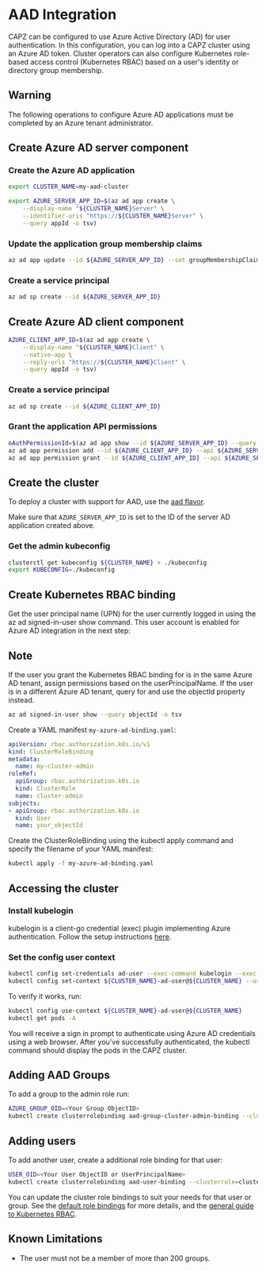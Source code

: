 # AAD Integration

CAPZ can be configured to use Azure Active Directory (AD) for user authentication. In this configuration, you can log into a CAPZ cluster using an Azure AD token. Cluster operators can also configure Kubernetes role-based access control (Kubernetes RBAC) based on a user's identity or directory group membership.

<aside class="note warning">

<h1> Warning </h1>

The following operations to configure Azure AD applications must be completed by an Azure tenant administrator.

</aside>

## Create Azure AD server component

### Create the Azure AD application

```bash
export CLUSTER_NAME=my-aad-cluster
```

```bash
export AZURE_SERVER_APP_ID=$(az ad app create \
    --display-name "${CLUSTER_NAME}Server" \
    --identifier-uris "https://${CLUSTER_NAME}Server" \
    --query appId -o tsv)
```

### Update the application group membership claims
```bash
az ad app update --id ${AZURE_SERVER_APP_ID} --set groupMembershipClaims=All
```

### Create a service principal
```bash
az ad sp create --id ${AZURE_SERVER_APP_ID}
```

## Create Azure AD client component
```bash
AZURE_CLIENT_APP_ID=$(az ad app create \
    --display-name "${CLUSTER_NAME}Client" \
    --native-app \
    --reply-urls "https://${CLUSTER_NAME}Client" \
    --query appId -o tsv)
```

### Create a service principal
```bash
az ad sp create --id ${AZURE_CLIENT_APP_ID}
```

### Grant the application API permissions
```bash
oAuthPermissionId=$(az ad app show --id ${AZURE_SERVER_APP_ID} --query "oauth2Permissions[0].id" -o tsv)
az ad app permission add --id ${AZURE_CLIENT_APP_ID} --api ${AZURE_SERVER_APP_ID} --api-permissions ${oAuthPermissionId}=Scope
az ad app permission grant --id ${AZURE_CLIENT_APP_ID} --api ${AZURE_SERVER_APP_ID}
```

## Create the cluster

To deploy a cluster with support for AAD, use the [aad flavor](https://raw.githubusercontent.com/kubernetes-sigs/cluster-api-provider-azure/main/templates/cluster-template-aad.yaml).

Make sure that `AZURE_SERVER_APP_ID` is set to the ID of the server AD application created above.

### Get the admin kubeconfig
```bash
clusterctl get kubeconfig ${CLUSTER_NAME} > ./kubeconfig
export KUBECONFIG=./kubeconfig
```

## Create Kubernetes RBAC binding

Get the user principal name (UPN) for the user currently logged in using the az ad signed-in-user show command. This user account is enabled for Azure AD integration in the next step:

<aside class="note">

<h1> Note </h1>

If the user you grant the Kubernetes RBAC binding for is in the same Azure AD tenant, assign permissions based on the userPrincipalName. If the user is in a different Azure AD tenant, query for and use the objectId property instead.

</aside>

```bash
az ad signed-in-user show --query objectId -o tsv
```

Create a YAML manifest `my-azure-ad-binding.yaml`:

```yaml
apiVersion: rbac.authorization.k8s.io/v1
kind: ClusterRoleBinding
metadata:
  name: my-cluster-admin
roleRef:
  apiGroup: rbac.authorization.k8s.io
  kind: ClusterRole
  name: cluster-admin
subjects:
- apiGroup: rbac.authorization.k8s.io
  kind: User
  name: your_objectId
```

Create the ClusterRoleBinding using the kubectl apply command and specify the filename of your YAML manifest:

```bash
kubectl apply -f my-azure-ad-binding.yaml
```

## Accessing the cluster

### Install kubelogin
kubelogin is a client-go credential (exec) plugin implementing Azure authentication. Follow the setup instructions [here](https://github.com/Azure/kubelogin/blob/master/README.md).

### Set the config user context
```bash
kubectl config set-credentials ad-user --exec-command kubelogin --exec-api-version=client.authentication.k8s.io/v1beta1 --exec-arg=get-token --exec-arg=--environment --exec-arg=$AZURE_ENVIRONMENT --exec-arg=--server-id --exec-arg=$AZURE_SERVER_APP_ID --exec-arg=--client-id --exec-arg=$AZURE_CLIENT_APP_ID --exec-arg=--tenant-id --exec-arg=$AZURE_TENANT_ID
kubectl config set-context ${CLUSTER_NAME}-ad-user@${CLUSTER_NAME} --user ad-user --cluster ${CLUSTER_NAME}
```

To verify it works, run:

```bash
kubectl config use-context ${CLUSTER_NAME}-ad-user@${CLUSTER_NAME}
kubectl get pods -A
```

You will receive a sign in prompt to authenticate using Azure AD credentials using a web browser. After you've successfully authenticated, the kubectl command should display the pods in the CAPZ cluster.

## Adding AAD Groups

To add a group to the admin role run:

```bash
AZURE_GROUP_OID=<Your Group ObjectID>
kubectl create clusterrolebinding aad-group-cluster-admin-binding --clusterrole=cluster-admin --group=${AZURE_GROUP_OID}
```

## Adding users

To add another user, create a additional role binding for that user:

```bash
USER_OID=<Your User ObjectID or UserPrincipalName>
kubectl create clusterrolebinding aad-user-binding --clusterrole=cluster-admin --user ${USER_OID}
```

You can update the cluster role bindings to suit your needs for that user or group. See the [default role bindings](https://kubernetes.io/docs/reference/access-authn-authz/rbac/#default-roles-and-role-bindings) for more details, and the [general guide to Kubernetes RBAC](https://kubernetes.io/docs/reference/access-authn-authz/rbac/).

## Known Limitations

- The user must not be a member of more than 200 groups.
